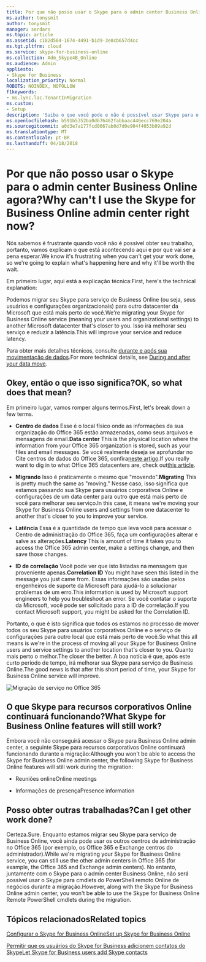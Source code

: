 ```yaml
---
title: Por que não posso usar o Skype para o admin center Business Online agora?
ms.author: tonysmit
author: tonysmit
manager: serdars
ms.topic: article
ms.assetid: c182d564-1674-4491-b1d9-3e0cb657d4cc
ms.tgt.pltfrm: cloud
ms.service: skype-for-business-online
ms.collection: Adm_Skype4B_Online
ms.audience: Admin
appliesto:
- Skype for Business
localization_priority: Normal
ROBOTS: NOINDEX, NOFOLLOW
f1keywords:
- ms.lync.lac.TenantInMigration
ms.custom:
- Setup
description: 'Saiba o que você pode e não é possível usar Skype para o Centro de administração de negócios e outros recursos quando o serviço está sendo migrado para outra data center da Microsoft. '
ms.openlocfilehash: b591b5352ba0d676462fabbaac446ecc769e204a
ms.sourcegitcommit: a0d3e7a177fcd0667ab0d7d0e904f4053b09a92d
ms.translationtype: MT
ms.contentlocale: pt-BR
ms.lasthandoff: 04/18/2018
---
```

# <a name="why-cant-i-use-the-skype-for-business-online-admin-center-right-now"></a><span data-ttu-id="f55a3-103">Por que não posso usar o Skype para o admin center Business Online agora?</span><span class="sxs-lookup"><span data-stu-id="f55a3-103">Why can't I use the Skype for Business Online admin center right now?</span></span>

<span data-ttu-id="f55a3-104">Nós sabemos é frustrante quando você não é possível obter seu trabalho, portanto, vamos explicam o que está acontecendo aqui e por que vai ser a pena esperar.</span><span class="sxs-lookup"><span data-stu-id="f55a3-104">We know it's frustrating when you can't get your work done, so we're going to explain what's happening here and why it'll be worth the wait.</span></span> 
  
<span data-ttu-id="f55a3-105">Em primeiro lugar, aqui está a explicação técnica:</span><span class="sxs-lookup"><span data-stu-id="f55a3-105">First, here's the technical explanation:</span></span>
  
<span data-ttu-id="f55a3-106">Podemos migrar seu Skype para serviço de Business Online (ou seja, seus usuários e configurações organizacionais) para outro datacenter da Microsoft que está mais perto de você.</span><span class="sxs-lookup"><span data-stu-id="f55a3-106">We're migrating your Skype for Business Online service (meaning your users and organizational settings) to another Microsoft datacenter that's closer to you.</span></span> <span data-ttu-id="f55a3-107">Isso irá melhorar seu serviço e reduzir a latência.</span><span class="sxs-lookup"><span data-stu-id="f55a3-107">This will improve your service and reduce latency.</span></span> 
  
<span data-ttu-id="f55a3-108">Para obter mais detalhes técnicos, consulte [durante e após sua movimentação de dados]( https://go.microsoft.com/fwlink/?LinkId=526418).</span><span class="sxs-lookup"><span data-stu-id="f55a3-108">For more technical details, see [During and after your data move]( https://go.microsoft.com/fwlink/?LinkId=526418).</span></span>
  
## <a name="ok-so-what-does-that-mean"></a><span data-ttu-id="f55a3-109">Okey, então o que isso significa?</span><span class="sxs-lookup"><span data-stu-id="f55a3-109">OK, so what does that mean?</span></span>

<span data-ttu-id="f55a3-110">Em primeiro lugar, vamos romper alguns termos.</span><span class="sxs-lookup"><span data-stu-id="f55a3-110">First, let's break down a few terms.</span></span>
  
- <span data-ttu-id="f55a3-111">**Centro de dados** Esse é o local físico onde as informações da sua organização do Office 365 estão armazenadas, como seus arquivos e mensagens de email.</span><span class="sxs-lookup"><span data-stu-id="f55a3-111">**Data center** This is the physical location where the information from your Office 365 organization is stored, such as your files and email messages.</span></span> <span data-ttu-id="f55a3-112">Se você realmente deseja se aprofundar no Cite centros de dados do Office 365, confira[neste artigo](https://www.microsoft.com/online/legal/v2/?docid=25).</span><span class="sxs-lookup"><span data-stu-id="f55a3-112">If you really want to dig in to what Office 365 datacenters are, check out[this article](https://www.microsoft.com/online/legal/v2/?docid=25).</span></span>
    
- <span data-ttu-id="f55a3-113">**Migrando** Isso é praticamente o mesmo que "movendo".</span><span class="sxs-lookup"><span data-stu-id="f55a3-113">**Migrating** This is pretty much the same as "moving."</span></span> <span data-ttu-id="f55a3-114">Nesse caso, isso significa que estamos passando sua Skype para usuários corporativos Online e configurações de um data center para outro que está mais perto de você para melhorar seu serviço.</span><span class="sxs-lookup"><span data-stu-id="f55a3-114">In this case, it means we're moving your Skype for Business Online users and settings from one datacenter to another that's closer to you to improve your service.</span></span>
    
- <span data-ttu-id="f55a3-115">**Latência** Essa é a quantidade de tempo que leva você para acessar o Centro de administração do Office 365, faça um configurações alterar e salve as alterações.</span><span class="sxs-lookup"><span data-stu-id="f55a3-115">**Latency** This is amount of time it takes you to access the Office 365 admin center, make a settings change, and then save those changes.</span></span>
    
- <span data-ttu-id="f55a3-116">**ID de correlação** Você pode ver que isto listadas na mensagem que proveniente apenas.</span><span class="sxs-lookup"><span data-stu-id="f55a3-116">**Correlation ID** You might have seen this listed in the message you just came from.</span></span> <span data-ttu-id="f55a3-117">Essas informações são usadas pelos engenheiros de suporte da Microsoft para ajudá-lo a solucionar problemas de um erro.</span><span class="sxs-lookup"><span data-stu-id="f55a3-117">This information is used by Microsoft support engineers to help you troubleshoot an error.</span></span> <span data-ttu-id="f55a3-118">Se você contatar o suporte da Microsoft, você pode ser solicitado para a ID de correlação.</span><span class="sxs-lookup"><span data-stu-id="f55a3-118">If you contact Microsoft support, you might be asked for the Correlation ID.</span></span>
    
<span data-ttu-id="f55a3-119">Portanto, o que é isto significa que todos os estamos no processo de mover todos os seu Skype para usuários corporativos Online e o serviço de configurações para outro local que está mais perto de você.</span><span class="sxs-lookup"><span data-stu-id="f55a3-119">So what this all means is we're in the process of moving all your Skype for Business Online users and service settings to another location that's closer to you.</span></span> <span data-ttu-id="f55a3-120">Quanto mais perto o melhor.</span><span class="sxs-lookup"><span data-stu-id="f55a3-120">The closer the better.</span></span> <span data-ttu-id="f55a3-121">A boa notícia é que, após este curto período de tempo, irá melhorar sua Skype para serviço de Business Online.</span><span class="sxs-lookup"><span data-stu-id="f55a3-121">The good news is that after this short period of time, your Skype for Business Online service will improve.</span></span>
  
![Migração de serviço no Office 365](../images/77502071-36fe-4833-a5ff-3b9ca7676542.png)
  
## <a name="what-skype-for-business-online-features-will-still-work"></a><span data-ttu-id="f55a3-123">O que Skype para recursos corporativos Online continuará funcionando?</span><span class="sxs-lookup"><span data-stu-id="f55a3-123">What Skype for Business Online features will still work?</span></span>

<span data-ttu-id="f55a3-124">Embora você não conseguirá acessar o Skype para Business Online admin center, a seguinte Skype para recursos corporativos Online continuará funcionando durante a migração:</span><span class="sxs-lookup"><span data-stu-id="f55a3-124">Although you won't be able to access the Skype for Business Online admin center, the following Skype for Business Online features will still work during the migration:</span></span>
  
- <span data-ttu-id="f55a3-125">Reuniões online</span><span class="sxs-lookup"><span data-stu-id="f55a3-125">Online meetings</span></span>
    
- <span data-ttu-id="f55a3-126">Informações de presença</span><span class="sxs-lookup"><span data-stu-id="f55a3-126">Presence information</span></span>
    
## <a name="can-i-get-other-work-done"></a><span data-ttu-id="f55a3-127">Posso obter outras trabalhadas?</span><span class="sxs-lookup"><span data-stu-id="f55a3-127">Can I get other work done?</span></span>

<span data-ttu-id="f55a3-128">Certeza.</span><span class="sxs-lookup"><span data-stu-id="f55a3-128">Sure.</span></span> <span data-ttu-id="f55a3-129">Enquanto estamos migrar seu Skype para serviço de Business Online, você ainda pode usar os outros centros de administração no Office 365 (por exemplo, os Office 365 e Exchange centros do administrador).</span><span class="sxs-lookup"><span data-stu-id="f55a3-129">While we're migrating your Skype for Business Online service, you can still use the other admin centers in Office 365 (for example, the Office 365 and Exchange admin centers).</span></span> <span data-ttu-id="f55a3-130">No entanto, juntamente com o Skype para o admin center Business Online, não será possível usar o Skype para cmdlets do PowerShell remoto Online de negócios durante a migração.</span><span class="sxs-lookup"><span data-stu-id="f55a3-130">However, along with the Skype for Business Online admin center, you won't be able to use the Skype for Business Online Remote PowerShell cmdlets during the migration.</span></span> 
  
## <a name="related-topics"></a><span data-ttu-id="f55a3-131">Tópicos relacionados</span><span class="sxs-lookup"><span data-stu-id="f55a3-131">Related topics</span></span>
[<span data-ttu-id="f55a3-132">Configurar o Skype for Business Online</span><span class="sxs-lookup"><span data-stu-id="f55a3-132">Set up Skype for Business Online</span></span>](set-up-skype-for-business-online.md)

[<span data-ttu-id="f55a3-133">Permitir que os usuários do Skype for Business adicionem contatos do Skype</span><span class="sxs-lookup"><span data-stu-id="f55a3-133">Let Skype for Business users add Skype contacts</span></span>](let-skype-for-business-users-add-skype-contacts.md)

  
 